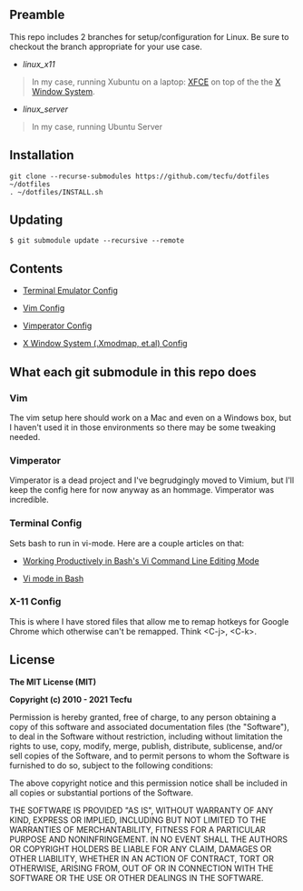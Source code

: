 ## Preamble

This repo includes 2 branches for setup/configuration for Linux. Be sure to checkout the branch appropriate for your use case.

- *linux_x11* 
> In my case, running Xubuntu on a laptop: [XFCE](https://en.wikipedia.org/wiki/Xfce) on top of the the [X Window System](https://en.wikipedia.org/wiki/X_Window_System).

- *linux_server* 
> In my case, running Ubuntu Server


## Installation

```
git clone --recurse-submodules https://github.com/tecfu/dotfiles ~/dotfiles
. ~/dotfiles/INSTALL.sh
```

## Updating

```
$ git submodule update --recursive --remote
```

## Contents

- [Terminal Emulator Config](https://github.com/tecfu/.terminal/tree/server)  

- [Vim Config](https://github.com/tecfu/.vim/tree/server)  

- [Vimperator Config](https://github.com/tecfu/.vimperator/tree/master)  

- [X Window System (.Xmodmap, et.al) Config](https://github.com/tecfu/x11-config/tree/master)

## What each git submodule in this repo does


### Vim

The vim setup here should work on a Mac and even on a Windows box, but I haven't used it in those environments so there may be some tweaking needed. 


### Vimperator

Vimperator is a dead project and I've begrudgingly moved to Vimium, but I'll keep the config here for now anyway as an hommage. Vimperator was incredible.


### Terminal Config

Sets bash to run in vi-mode. Here are a couple articles on that:

- [Working Productively in Bash's Vi Command Line Editing Mode](http://www.catonmat.net/blog/bash-vi-editing-mode-cheat-sheet)

- [Vi mode in Bash](https://sanctum.geek.nz/arabesque/vi-mode-in-bash)


### X-11 Config

This is where I have stored files that allow me to remap hotkeys for Google Chrome which otherwise can't be remapped. Think \<C-j\>, \<C-k\>.


## License

**The MIT License (MIT)**

**Copyright (c) 2010 - 2021 Tecfu**

Permission is hereby granted, free of charge, to any person obtaining a copy of this software and associated documentation files (the "Software"), to deal in the Software without restriction, including without limitation the rights to use, copy, modify, merge, publish, distribute, sublicense, and/or sell copies of the Software, and to permit persons to whom the Software is furnished to do so, subject to the following conditions:

The above copyright notice and this permission notice shall be included in all copies or substantial portions of the Software.

THE SOFTWARE IS PROVIDED "AS IS", WITHOUT WARRANTY OF ANY KIND, EXPRESS OR IMPLIED, INCLUDING BUT NOT LIMITED TO THE WARRANTIES OF MERCHANTABILITY, FITNESS FOR A PARTICULAR PURPOSE AND NONINFRINGEMENT. IN NO EVENT SHALL THE AUTHORS OR COPYRIGHT HOLDERS BE LIABLE FOR ANY CLAIM, DAMAGES OR OTHER LIABILITY, WHETHER IN AN ACTION OF CONTRACT, TORT OR OTHERWISE, ARISING FROM, OUT OF OR IN CONNECTION WITH THE SOFTWARE OR THE USE OR OTHER DEALINGS IN THE SOFTWARE.

